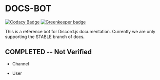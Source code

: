 # DOCS-BOT

[![Codacy Badge](https://api.codacy.com/project/badge/Grade/5a97b1df1a8e4fc3b48393b0a58fa86b)](https://www.codacy.com/app/Odinthewanderer/docs-bot?utm_source=github.com&utm_medium=referral&utm_content=Odinthewanderer/docs-bot&utm_campaign=badger)
[![Greenkeeper badge](https://badges.greenkeeper.io/Odinthewanderer/docs-bot.svg)](https://greenkeeper.io/)

This is a reference bot for Discord.js documentation. Currently we are only supporting the STABLE branch of docs.

## COMPLETED -- Not Verified
- Channel

- User
